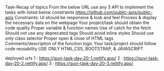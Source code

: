Task-Recap of topics From the below URL use any 3 API to implement the tasks with listed below constraints https://github.com/public-apis/public-apis Constraints: UI should be responsive & look and feel Process & display the necessary data on the webpage Your project/task should obtain the code quality Proper variable & function names Use of catch for the fetch Should not use any deprecated tags Should avoid inline styles Should use only class selector Proper open & close of HTML tags Comments/description of the function logic Your task/project should follow code reusability USE ONLY HTML,CSS, BOOTSTRAP, & JAVASCRIPT





deployed urls
1 : https://guvi-task-day-20-1.netlify.app/
2 : https://guvi-task-day-20-2.netlify.app/
3 : https://guvi-task-day-20-3.netlify.app/
